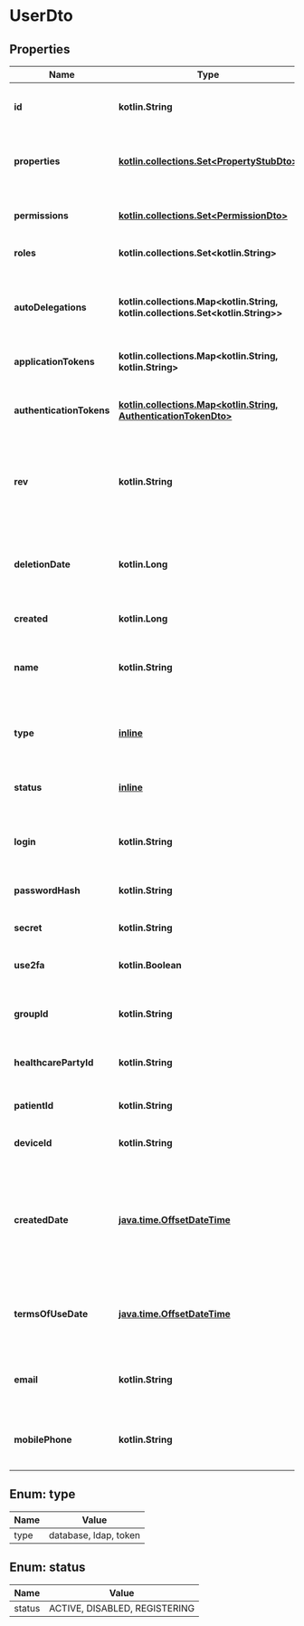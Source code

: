 
# UserDto

## Properties
Name | Type | Description | Notes
------------ | ------------- | ------------- | -------------
**id** | **kotlin.String** | the Id of the user. We encourage using either a v4 UUID or a HL7 Id. |
**properties** | [**kotlin.collections.Set&lt;PropertyStubDto&gt;**](PropertyStubDto.md) | Extra properties for the user. Those properties are typed (see class Property) |
**permissions** | [**kotlin.collections.Set&lt;PermissionDto&gt;**](PermissionDto.md) | If permission to modify patient data is granted or revoked |
**roles** | **kotlin.collections.Set&lt;kotlin.String&gt;** | Roles specified for the user |
**autoDelegations** | **kotlin.collections.Map&lt;kotlin.String, kotlin.collections.Set&lt;kotlin.String&gt;&gt;** | Delegations that are automatically generated client side when a new database object is created by this user |
**applicationTokens** | **kotlin.collections.Map&lt;kotlin.String, kotlin.String&gt;** |  |
**authenticationTokens** | [**kotlin.collections.Map&lt;kotlin.String, AuthenticationTokenDto&gt;**](AuthenticationTokenDto.md) | Encrypted and time-limited Authentication tokens used for inter-applications authentication |
**rev** | **kotlin.String** | the revision of the user in the database, used for conflict management / optimistic locking. |  [optional]
**deletionDate** | **kotlin.Long** | hard delete (unix epoch in ms) timestamp of the object. Filled automatically when deletePatient is called. |  [optional]
**created** | **kotlin.Long** |  |  [optional]
**name** | **kotlin.String** | Last name of the user. This is the official last name that should be used for official administrative purposes. |  [optional]
**type** | [**inline**](#TypeEnum) | Authorization source for user. &#39;Database&#39;, &#39;ldap&#39; or &#39;token&#39; |  [optional]
**status** | [**inline**](#StatusEnum) | State of user&#39;s activeness: &#39;Active&#39;, &#39;Disabled&#39; or &#39;Registering&#39; |  [optional]
**login** | **kotlin.String** | Username for this user. We encourage using an email address |  [optional]
**passwordHash** | **kotlin.String** | Hashed version of the password (BCrypt is used for hashing) |  [optional]
**secret** | **kotlin.String** | Secret token used to verify 2fa |  [optional]
**use2fa** | **kotlin.Boolean** | Whether the user has activated two factors authentication |  [optional]
**groupId** | **kotlin.String** | id of the group (practice/hospital) the user is member of |  [optional]
**healthcarePartyId** | **kotlin.String** | Id of the healthcare party if the user is a healthcare party. |  [optional]
**patientId** | **kotlin.String** | Id of the patient if the user is a patient |  [optional]
**deviceId** | **kotlin.String** | Id of the device if the user is a device |  [optional]
**createdDate** | [**java.time.OffsetDateTime**](java.time.OffsetDateTime.md) | the timestamp (unix epoch in ms) of creation of the user, will be filled automatically if missing. Not enforced by the application server. |  [optional]
**termsOfUseDate** | [**java.time.OffsetDateTime**](java.time.OffsetDateTime.md) | the timestamp (unix epoch in ms) of the latest validation of the terms of use of the application |  [optional]
**email** | **kotlin.String** | email address of the user (used for token exchange or password recovery). |  [optional]
**mobilePhone** | **kotlin.String** | mobile phone of the user (used for token exchange or password recovery). |  [optional]


<a name="TypeEnum"></a>
## Enum: type
Name | Value
---- | -----
type | database, ldap, token


<a name="StatusEnum"></a>
## Enum: status
Name | Value
---- | -----
status | ACTIVE, DISABLED, REGISTERING
